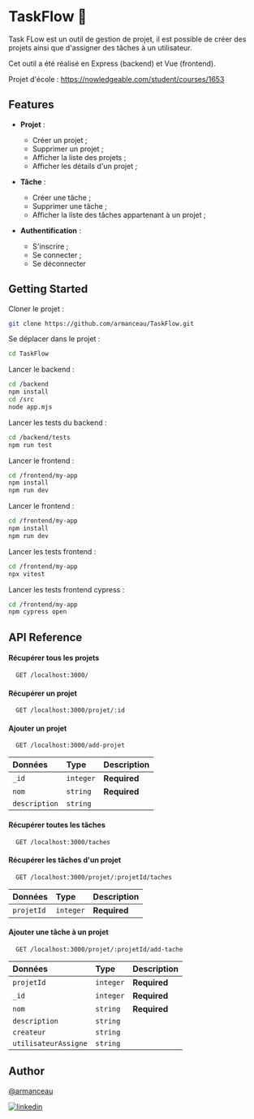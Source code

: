 
# TaskFlow 📌

Task FLow est un outil de gestion de projet, il est possible de créer des projets ainsi que d'assigner des tâches à un utilisateur.

Cet outil a été réalisé en Express (backend) et Vue (frontend).

Projet d'école :  https://nowledgeable.com/student/courses/1653

## Features

- __Projet__ : 
    - Créer un projet ;
    - Supprimer un projet ; 
    - Afficher la liste des projets ; 
    - Afficher les détails d'un projet ;

- __Tâche__ : 
    - Créer une tâche ;
    - Supprimer une tâche ; 
    - Afficher la liste des tâches appartenant à un projet ; 

- __Authentification__ : 
    - S'inscrire ;
    - Se connecter ;
    - Se déconnecter

## Getting Started

Cloner le projet : 
```bash
git clone https://github.com/armanceau/TaskFlow.git
```

Se déplacer dans le projet : 
```bash
cd TaskFlow
```

Lancer le backend : 
```bash
cd /backend
npm install
cd /src 
node app.mjs
```

Lancer les tests du backend : 
```bash
cd /backend/tests 
npm run test
```

Lancer le frontend : 
```bash
cd /frontend/my-app 
npm install
npm run dev
```

Lancer le frontend : 
```bash
cd /frontend/my-app 
npm install
npm run dev
```

Lancer les tests frontend : 
```bash
cd /frontend/my-app 
npx vitest
```

Lancer les tests frontend cypress : 
```bash
cd /frontend/my-app 
npm cypress open
```

## API Reference

#### Récupérer tous les projets

```http
  GET /localhost:3000/
```

#### Récupérer un projet

```http
  GET /localhost:3000/projet/:id
```

#### Ajouter un projet

```http
  GET /localhost:3000/add-projet
```

| Données | Type     | Description                |
| :-------- | :------- | :------------------------- |
| `_id` | `integer` | **Required** |
| `nom` | `string` | **Required** |
| `description` | `string` |  |

#### Récupérer toutes les tâches

```http
  GET /localhost:3000/taches
```

#### Récupérer les tâches d'un projet

```http
  GET /localhost:3000/projet/:projetId/taches
```
| Données | Type     | Description                |
| :-------- | :------- | :------------------------- |
| `projetId` | `integer` | **Required** |

#### Ajouter une tâche à un projet

```http
  GET /localhost:3000/projet/:projetId/add-tache
```
| Données | Type     | Description                |
| :-------- | :------- | :------------------------- |
| `projetId` | `integer` | **Required** |
| `_id` | `integer` | **Required** |
| `nom` | `string` | **Required** |
| `description` | `string` |  |
| `createur` | `string` |  |
| `utilisateurAssigne` | `string` |  |

## Author

[@armanceau](https://www.github.com/armanceau)

[![linkedin](https://img.shields.io/badge/linkedin-0A66C2?style=for-the-badge&logo=linkedin&logoColor=white)](https://www.linkedin.com/in/arthur-manceau/)

